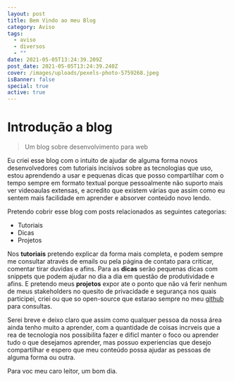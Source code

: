 ```yaml
---
layout: post
title: Bem Vindo ao meu Blog
category: Aviso
tags:
  - aviso
  - diversos
  - ""
date: 2021-05-05T13:24:39.209Z
post_date: 2021-05-05T13:24:39.240Z
cover: /images/uploads/pexels-photo-5759268.jpeg
isBanner: false
special: true
active: true
---
```

# Introdução a blog

> Um blog sobre desenvolvimento para web

Eu criei esse blog com o intuito de ajudar de alguma forma novos desenvolvedores com tutoriais incisivos sobre as tecnologias que uso, estou aprendendo a usar e pequenas dicas que posso compartilhar com o tempo sempre em formato textual porque pessoalmente não suporto mais ver videoaulas extensas, e acredito que existem várias que assim como eu sentem mais facilidade em aprender e absorver conteúdo novo lendo.

Pretendo cobrir esse blog com posts relacionados as seguintes categorias:

* Tutoriais
* Dicas
* Projetos

Nos **tutoriais** pretendo explicar da forma mais completa, e podem sempre me consultar através de emails ou pela página de contato para criticar, comentar tirar duvidas e afins. Para as **dicas** serão pequenas dicas com snippets que podem ajudar no dia a dia em questão de produtividade e afins. E pretendo meus **projetos** expor ate o ponto que não vá ferir nenhum de meus stakeholders no quesito de privacidade e segurança nos quais participei, criei  ou que so open-source que estarao sempre no meu [github](https://github.com/Jorgen-Jr) para consultas.

Serei breve e deixo claro que assim como qualquer pessoa da nossa área ainda tenho muito a aprender, com a quantidade de coisas incrveis que a rea de tecnologia nos possibilita fazer e dificl manter o foco ou aprender tudo o que desejamos aprender, mas possuo experiencias que desejo compartilhar e espero que meu conteúdo possa ajudar as pessoas de alguma forma ou outra.

Para voc meu caro leitor, um bom dia.